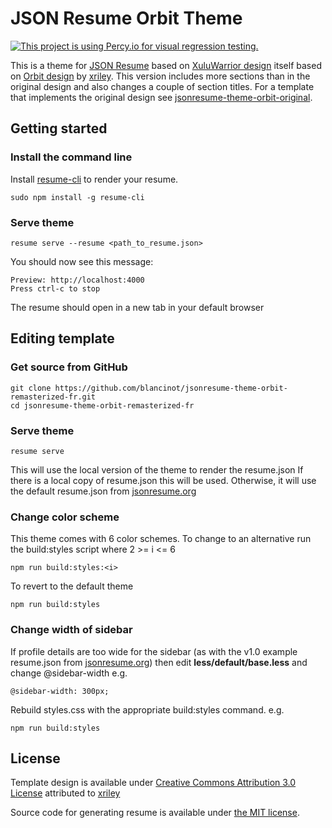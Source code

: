 # JSON Resume Orbit Theme
[![This project is using Percy.io for visual regression testing.](https://percy.io/static/images/percy-badge.svg)](https://percy.io/XuluWarrior/jsonresume-theme-orbit)

This is a theme for [JSON Resume](http://jsonresume.org/) based on [XuluWarrior design](https://github.com/XuluWarrior/jsonresume-theme-orbit) itself based on [Orbit design](https://github.com/xriley/Orbit-Theme) by [xriley](https://github.com/xriley).
This version includes more sections than in the original design and also changes a couple of section titles.
For a template that implements the original design see [jsonresume-theme-orbit-original](https://github.com/XuluWarrior/jsonresume-theme-orbit-original).


## Getting started

### Install the command line

Install [resume-cli](https://github.com/jsonresume/resume-cli) to render your resume.

```
sudo npm install -g resume-cli
```

### Serve theme
```
resume serve --resume <path_to_resume.json>
```

You should now see this message:

```
Preview: http://localhost:4000
Press ctrl-c to stop
```

The resume should open in a new tab in your default browser

## Editing template
### Get source from GitHub
```
git clone https://github.com/blancinot/jsonresume-theme-orbit-remasterized-fr.git
cd jsonresume-theme-orbit-remasterized-fr
```

### Serve theme
```
resume serve
```
This will use the local version of the theme to render the resume.json
If there is a local copy of resume.json this will be used.  Otherwise, it will use the default resume.json from [jsonresume.org](https://jsonresume.org/)

### Change color scheme
This theme comes with 6 color schemes.  To change to an alternative run the build:styles script where 2 >= i <= 6
```
npm run build:styles:<i>
```

To revert to the default theme
```
npm run build:styles
```

### Change width of sidebar
If profile details are too wide for the sidebar (as with the v1.0 example resume.json from [jsonresume.org](https://jsonresume.org/)) then edit **less/default/base.less** and change @sidebar-width
e.g.
```
@sidebar-width: 300px;
```
Rebuild styles.css with the appropriate build:styles command.
e.g.
```
npm run build:styles
```

## License
Template design is available under [Creative Commons Attribution 3.0 License](http://creativecommons.org/licenses/by/3.0/) attributed to [xriley](https://github.com/xriley)

Source code for generating resume is available under [the MIT license](http://mths.be/mit).
